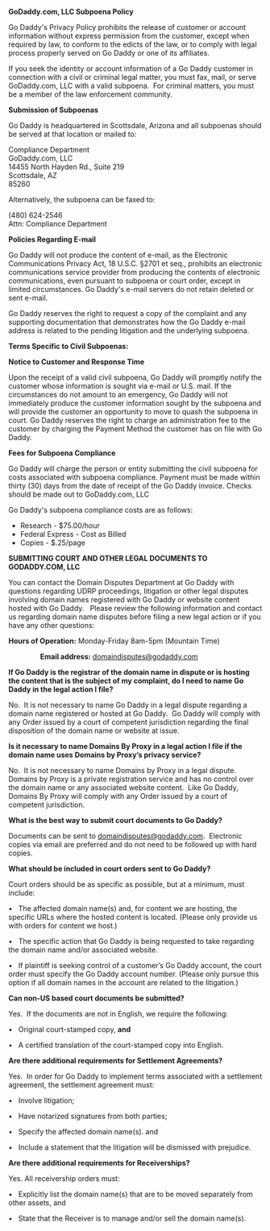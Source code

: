 **GoDaddy.com, LLC Subpoena Policy**

Go Daddy's Privacy Policy prohibits the release of customer or account information without express permission from the customer, except when required by law, to conform to the edicts of the law, or to comply with legal process properly served on Go Daddy or one of its affiliates.

If you seek the identity or account information of a Go Daddy customer in connection with a civil or criminal legal matter, you must fax, mail, or serve GoDaddy.com, LLC with a valid subpoena.  For criminal matters, you must be a member of the law enforcement community.

**Submission of Subpoenas**

Go Daddy is headquartered in Scottsdale, Arizona and all subpoenas should be served at that location or mailed to:

Compliance Department  
GoDaddy.com, LLC  
14455 North Hayden Rd., Suite 219  
Scottsdale, AZ  
85260

Alternatively, the subpoena can be faxed to:

(480) 624-2546  
Attn: Compliance Department

**Policies Regarding E-mail**

Go Daddy will not produce the content of e-mail, as the Electronic Communications Privacy Act, 18 U.S.C. §2701 et seq., prohibits an electronic communications service provider from producing the contents of electronic communications, even pursuant to subpoena or court order, except in limited circumstances. Go Daddy's e-mail servers do not retain deleted or sent e-mail.

Go Daddy reserves the right to request a copy of the complaint and any supporting documentation that demonstrates how the Go Daddy e-mail address is related to the pending litigation and the underlying subpoena.

**Terms Specific to Civil Subpoenas:**

**Notice to Customer and Response Time**

Upon the receipt of a valid civil subpoena, Go Daddy will promptly notify the customer whose information is sought via e-mail or U.S. mail. If the circumstances do not amount to an emergency, Go Daddy will not immediately produce the customer information sought by the subpoena and will provide the customer an opportunity to move to quash the subpoena in court. Go Daddy reserves the right to charge an administration fee to the customer by charging the Payment Method the customer has on file with Go Daddy.

**Fees for Subpoena Compliance**

Go Daddy will charge the person or entity submitting the civil subpoena for costs associated with subpoena compliance. Payment must be made within thirty (30) days from the date of receipt of the Go Daddy invoice. Checks should be made out to GoDaddy.com, LLC

Go Daddy's subpoena compliance costs are as follows:

*   Research - $75.00/hour
*   Federal Express - Cost as Billed
*   Copies - $.25/page

**SUBMITTING COURT AND OTHER LEGAL DOCUMENTS TO GODADDY.COM, LLC**

You can contact the Domain Disputes Department at Go Daddy with questions regarding UDRP proceedings, litigation or other legal disputes involving domain names registered with Go Daddy or website content hosted with Go Daddy.   Please review the following information and contact us regarding domain name disputes before filing a new legal action or if you have any other questions:

 **Hours of Operation:** Monday-Friday 8am-5pm (Mountain Time)

                **Email address:** domaindisputes@godaddy.com     

**If Go Daddy is the registrar of the domain name in dispute or is hosting the content that is the subject of my complaint, do I need to name Go Daddy in the legal action I file?**

No.  It is not necessary to name Go Daddy in a legal dispute regarding a domain name registered or hosted at Go Daddy.  Go Daddy will comply with any Order issued by a court of competent jurisdiction regarding the final disposition of the domain name or website at issue. 

**Is it necessary to name Domains By Proxy in a legal action I file if the domain name uses Domains by Proxy’s privacy service?**

No.  It is not necessary to name Domains by Proxy in a legal dispute.  Domains by Proxy is a private registration service and has no control over the domain name or any associated website content.  Like Go Daddy, Domains By Proxy will comply with any Order issued by a court of competent jurisdiction.

**What is the best way to submit court documents to Go Daddy?**

Documents can be sent to domaindisputes@godaddy.com.  Electronic copies via email are preferred and do not need to be followed up with hard copies.

**What should be included in court orders sent to Go Daddy?**

Court orders should be as specific as possible, but at a minimum, must include:

•   The affected domain name(s) and, for content we are hosting, the specific URLs where the hosted content is located. (Please only provide us with orders for content we host.)

•   The specific action that Go Daddy is being requested to take regarding the domain name and/or associated website.

•   If plaintiff is seeking control of a customer’s Go Daddy account, the court order must specify the Go Daddy account number. (Please only pursue this option if all domain names in the account are related to the litigation.)

**Can non-US based court documents be submitted?**

Yes.  If the documents are not in English, we require the following:

•   Original court-stamped copy, **and**

•   A certified translation of the court-stamped copy into English.

**Are there additional requirements for Settlement Agreements?**

Yes.  In order for Go Daddy to implement terms associated with a settlement agreement, the settlement agreement must:

•   Involve litigation;

•   Have notarized signatures from both parties;

•   Specify the affected domain name(s). and

•   Include a statement that the litigation will be dismissed with prejudice.

**Are there additional requirements for Receiverships?**

Yes. All receivership orders must:

•   Explicitly list the domain name(s) that are to be moved separately from other assets, and

•   State that the Receiver is to manage and/or sell the domain name(s).